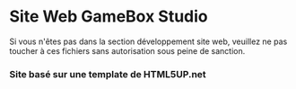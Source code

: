 # Site Web GameBox Studio
Si vous n'êtes pas dans la section développement site web, veuillez ne pas toucher à ces fichiers sans autorisation sous peine de sanction.

### Site basé sur une template de HTML5UP.net

